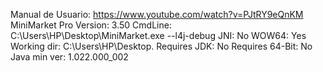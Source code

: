 Manual de Usuario: https://www.youtube.com/watch?v=PJtRY9eQnKM
MiniMarket Pro
Version:	3.50
CmdLine:	C:\Users\HP\Desktop\MiniMarket.exe --l4j-debug
JNI:		No
WOW64:		Yes
Working dir:	C:\Users\HP\Desktop\.
Requires JDK:	No
Requires 64-Bit: No
Java min ver:	1.022.000_002
